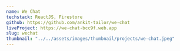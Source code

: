 ```yaml
---
name: We Chat
techstack: ReactJS, Firestore
github: https://github.com/ankit-tailor/we-chat
liveProject: https://we-chat-bcc9f.web.app
slug: wechat
thumbnail: "../../assets/images/thumbnail/projects/we-chat.jpeg"
---
```


